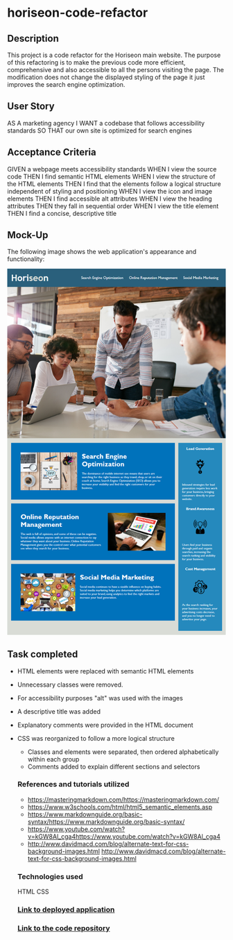 # horiseon-code-refactor

## Description

This project is a code refactor for the Horiseon main website. The purpose of this refactoring  is to make the previous code more efficient, comprehensive and also accessible to all the persons visiting the page. The modification does not change the displayed styling of the page it just improves the search engine optimization.
 

 ## User Story
AS A marketing agency
I WANT a codebase that follows accessibility standards
SO THAT our own site is optimized for search engines


## Acceptance Criteria
GIVEN a webpage meets accessibility standards
WHEN I view the source code
THEN I find semantic HTML elements
WHEN I view the structure of the HTML elements
THEN I find that the elements follow a logical structure independent of styling and positioning
WHEN I view the icon and image elements
THEN I find accessible alt attributes
WHEN I view the heading attributes
THEN they fall in sequential order
WHEN I view the title element
THEN I find a concise, descriptive title

## Mock-Up
The following image shows the web application's appearance and functionality:

<img src="./assets/images/01-html-css-git-homework-demo.png">

## Task completed
* HTML elements were replaced with semantic HTML elements
* Unnecessary classes were removed.
* For accessibility purposes "alt" was used with the images
* A descriptive title was added
* Explanatory comments were provided in the HTML document
* CSS was reorganized to follow a more logical structure
   * Classes and elements were separated, then ordered alphabetically within each group
   * Comments added to explain different sections and selectors

   ### References and tutorials utilized

   * https://masteringmarkdown.com/https://masteringmarkdown.com/
   * https://www.w3schools.com/html/html5_semantic_elements.asp
   * https://www.markdownguide.org/basic-syntax/https://www.markdownguide.org/basic-syntax/
   * https://www.youtube.com/watch?v=kGW8Al_cga4https://www.youtube.com/watch?v=kGW8Al_cga4
   * http://www.davidmacd.com/blog/alternate-text-for-css-background-images.html http://www.davidmacd.com/blog/alternate-text-for-css-background-images.html
   

   ### Technologies used
     HTML CSS

  ### [Link to deployed application](https://sherpa-coding.github.io/Horiseon-Refactor/)
  ### [Link to the code repository](https://github.com/SHERPA-CODING/Horiseon-Refactor)


